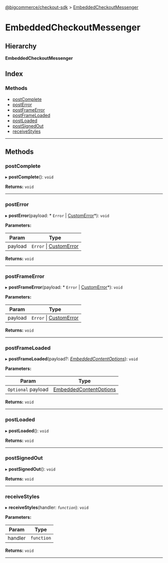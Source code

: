 [@bigcommerce/checkout-sdk](../README.md) > [EmbeddedCheckoutMessenger](../interfaces/embeddedcheckoutmessenger.md)

# EmbeddedCheckoutMessenger

## Hierarchy

**EmbeddedCheckoutMessenger**

## Index

### Methods

* [postComplete](embeddedcheckoutmessenger.md#postcomplete)
* [postError](embeddedcheckoutmessenger.md#posterror)
* [postFrameError](embeddedcheckoutmessenger.md#postframeerror)
* [postFrameLoaded](embeddedcheckoutmessenger.md#postframeloaded)
* [postLoaded](embeddedcheckoutmessenger.md#postloaded)
* [postSignedOut](embeddedcheckoutmessenger.md#postsignedout)
* [receiveStyles](embeddedcheckoutmessenger.md#receivestyles)

---

## Methods

<a id="postcomplete"></a>

###  postComplete

▸ **postComplete**(): `void`

**Returns:** `void`

___
<a id="posterror"></a>

###  postError

▸ **postError**(payload: * `Error` &#124; [CustomError](customerror.md)*): `void`

**Parameters:**

| Param | Type |
| ------ | ------ |
| payload |  `Error` &#124; [CustomError](customerror.md)|

**Returns:** `void`

___
<a id="postframeerror"></a>

###  postFrameError

▸ **postFrameError**(payload: * `Error` &#124; [CustomError](customerror.md)*): `void`

**Parameters:**

| Param | Type |
| ------ | ------ |
| payload |  `Error` &#124; [CustomError](customerror.md)|

**Returns:** `void`

___
<a id="postframeloaded"></a>

###  postFrameLoaded

▸ **postFrameLoaded**(payload?: *[EmbeddedContentOptions](embeddedcontentoptions.md)*): `void`

**Parameters:**

| Param | Type |
| ------ | ------ |
| `Optional` payload | [EmbeddedContentOptions](embeddedcontentoptions.md) |

**Returns:** `void`

___
<a id="postloaded"></a>

###  postLoaded

▸ **postLoaded**(): `void`

**Returns:** `void`

___
<a id="postsignedout"></a>

###  postSignedOut

▸ **postSignedOut**(): `void`

**Returns:** `void`

___
<a id="receivestyles"></a>

###  receiveStyles

▸ **receiveStyles**(handler: *`function`*): `void`

**Parameters:**

| Param | Type |
| ------ | ------ |
| handler | `function` |

**Returns:** `void`

___

